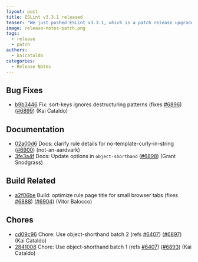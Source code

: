```yaml
---
layout: post
title: ESLint v3.3.1 released
teaser: "We just pushed ESLint v3.3.1, which is a patch release upgrade of ESLint. This release  fixes several bugs found in the previous release."
image: release-notes-patch.png
tags:
  - release
  - patch
authors:
  - kaicataldo
categories:
  - Release Notes
---
```


## Bug Fixes

* [b9b3446](https://github.com/eslint/eslint/commit/b9b3446) Fix: sort-keys ignores destructuring patterns (fixes [#6896](https://github.com/eslint/eslint/issues/6896)) ([#6899](https://github.com/eslint/eslint/issues/6899)) (Kai Cataldo)

## Documentation

* [02a00d6](https://github.com/eslint/eslint/commit/02a00d6) Docs: clarify rule details for no-template-curly-in-string ([#6900](https://github.com/eslint/eslint/issues/6900)) (not-an-aardvark)
* [3fe3a4f](https://github.com/eslint/eslint/commit/3fe3a4f) Docs: Update options in `object-shorthand` ([#6898](https://github.com/eslint/eslint/issues/6898)) (Grant Snodgrass)

## Build Related

* [a2f06be](https://github.com/eslint/eslint/commit/a2f06be) Build: optimize rule page title for small browser tabs (fixes [#6888](https://github.com/eslint/eslint/issues/6888)) ([#6904](https://github.com/eslint/eslint/issues/6904)) (Vitor Balocco)

## Chores

* [cd09c96](https://github.com/eslint/eslint/commit/cd09c96) Chore: Use object-shorthand batch 2 (refs [#6407](https://github.com/eslint/eslint/issues/6407)) ([#6897](https://github.com/eslint/eslint/issues/6897)) (Kai Cataldo)
* [2841008](https://github.com/eslint/eslint/commit/2841008) Chore: Use object-shorthand batch 1 (refs [#6407](https://github.com/eslint/eslint/issues/6407)) ([#6893](https://github.com/eslint/eslint/issues/6893)) (Kai Cataldo)
